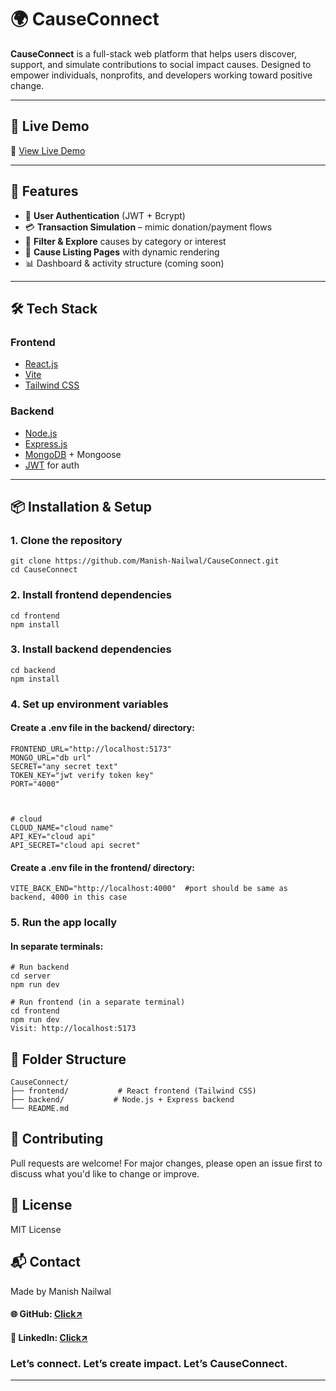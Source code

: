 # 🌍 CauseConnect

**CauseConnect** is a full-stack web platform that helps users discover, support, and simulate contributions to social impact causes. Designed to empower individuals, nonprofits, and developers working toward positive change.

---

## 🚀 Live Demo

🔗 [View Live Demo](https://connectcauses.netlify.app)

---

## 🧠 Features

- 🔐 **User Authentication** (JWT + Bcrypt)
- 💳 **Transaction Simulation** – mimic donation/payment flows
- 🔎 **Filter & Explore** causes by category or interest
- 📄 **Cause Listing Pages** with dynamic rendering
- 📊 Dashboard & activity structure (coming soon)

---

## 🛠️ Tech Stack

### Frontend

- [React.js](https://reactjs.org/)
- [Vite](https://vitejs.dev/)
- [Tailwind CSS](https://tailwindcss.com/)

### Backend

- [Node.js](https://nodejs.org/)
- [Express.js](https://expressjs.com/)
- [MongoDB](https://www.mongodb.com/) + Mongoose
- [JWT](https://jwt.io/) for auth

---

## 📦 Installation & Setup

### 1. Clone the repository

```
git clone https://github.com/Manish-Nailwal/CauseConnect.git
cd CauseConnect
```

### 2. Install frontend dependencies

```
cd frontend
npm install
```

### 3. Install backend dependencies

```
cd backend
npm install
```

### 4. Set up environment variables

#### Create a .env file in the backend/ directory:

```
FRONTEND_URL="http://localhost:5173"
MONGO_URL="db url"
SECRET="any secret text"
TOKEN_KEY="jwt verify token key"
PORT="4000"



# cloud
CLOUD_NAME="cloud name"
API_KEY="cloud api"
API_SECRET="cloud api secret"

```
#### Create a .env file in the frontend/ directory:
```
VITE_BACK_END="http://localhost:4000"  #port should be same as backend, 4000 in this case
```

### 5. Run the app locally

#### In separate terminals:

```
# Run backend
cd server
npm run dev
```

```
# Run frontend (in a separate terminal)
cd frontend
npm run dev
Visit: http://localhost:5173
```

## 📂 Folder Structure

```
CauseConnect/
├── frontend/           # React frontend (Tailwind CSS)
├── backend/           # Node.js + Express backend 
└── README.md
```

## 🤝 Contributing

Pull requests are welcome! For major changes, please open an issue first to discuss what you'd like to change or improve.

## 📄 License

MIT License

## 📬 Contact

Made by Manish Nailwal
#### 🌐 GitHub: [Click↗️](https://github.com/Manish-Nailwal)  
#### 🔗 LinkedIn: [Click↗️](https://www.linkedin.com/in/manish-nailwal/)

### Let’s connect. Let’s create impact. Let’s CauseConnect.

---
